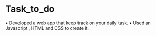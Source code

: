 # Task_to_do
• Developed a web app that keep track on your daily task. 
• Used an Javascript , HTML and CSS to create it.
